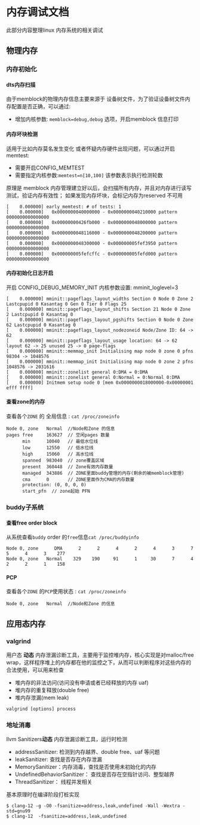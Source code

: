# 内存调试文档

此部分内容整理linux 内存系统的相关调试

## 物理内存

### 内存初始化

#### dts内存扫描

由于memblock的物理内存信息主要来源于 设备树文件，为了验证设备树文件内存配置是否正确，可以通过:  

 - 增加内核参数: `memblock=debug,debug` 选项，开启memblock 信息打印 

#### 内存坏块检测

适用于比如内存莫名发生变化 或者怀疑内存硬件出现问题，可以通过开启memtest: 
 
 - 需要开启CONFIG_MEMTEST
 - 需要指定内核参数:`memtest=n[10,100]` 该参数表示执行检测轮数 

原理是 memblock 内存管理建立好以后，会扫描所有内存，并且对内存进行读写测试，验证内存有效性；
如果发现内存坏块，会标记内存为reserved 不可用

```
[    0.000000] early_memtest: # of tests: 1
[    0.000000]   0x0000000040000000 - 0x0000000040210000 pattern 0000000000000000
[    0.000000]   0x00000000426fb000 - 0x0000000048000000 pattern 0000000000000000
[    0.000000]   0x0000000048116000 - 0x0000000048200000 pattern 0000000000000000
[    0.000000]   0x0000000048300000 - 0x000000005fef3950 pattern 0000000000000000
[    0.000000]   0x000000005fefcffc - 0x000000005fefd000 pattern 0000000000000000
```

#### 内存初始化日志开启

开启 CONFIG_DEBUG_MEMORY_INIT 内核参数设置:  mminit_loglevel=3 

```
[    0.000000] mminit::pageflags_layout_widths Section 0 Node 0 Zone 2 Lastcpupid 0 Kasantag 0 Gen 0 Tier 0 Flags 25
[    0.000000] mminit::pageflags_layout_shifts Section 21 Node 0 Zone 2 Lastcpupid 0 Kasantag 0
[    0.000000] mminit::pageflags_layout_pgshifts Section 0 Node 0 Zone 62 Lastcpupid 0 Kasantag 0
[    0.000000] mminit::pageflags_layout_nodezoneid Node/Zone ID: 64 -> 62
[    0.000000] mminit::pageflags_layout_usage location: 64 -> 62 layout 62 -> 25 unused 25 -> 0 page-flags
[    0.000000] mminit::memmap_init Initialising map node 0 zone 0 pfns 98304 -> 1048576
[    0.000000] mminit::memmap_init Initialising map node 0 zone 2 pfns 1048576 -> 2031616
[    0.000000] mminit::zonelist general 0:DMA = 0:DMA 
[    0.000000] mminit::zonelist general 0:Normal = 0:Normal 0:DMA 
[    0.000000] Initmem setup node 0 [mem 0x0000000018000000-0x00000001 efff ffff]
```

#### 查看zone的内存
查看各个`ZONE` 的 全局信息 : `cat /proc/zoneinfo`  

```
Node 0, zone   Normal  //Node和Zone 的信息
pages free     163627  // 空闲pages 数量
      min      10040   // 最低水位线
      low      12550   // 低水位线
      high     15060   // 高水位线
      spanned  983040  // zone覆盖区域
      present  360448  // Zone有效内存数量
      managed  343886  // ZONE里面buddy管理的内存(剩余的被memblock管理)
      cma      0       // ZONE里面作为CMA的内存数量
      protection: (0, 0, 0, 0)
	  start_pfn  // zone起始 PFN
```

### buddy子系统

#### 查看free order block 
从系统查看`buddy` order 的`free`信息`cat /proc/buddyinfo`
```
Node 0, zone      DMA      2      2      4      2      4      3      7      5      4      3    277 
Node 0, zone   Normal    329    190     91      1     30      7      4      2      2      1    158 
```

#### PCP
查看各个`ZONE` 的`PCP`使用状态 : `cat /proc/zoneinfo`  
```
Node 0, zone   Normal  //Node和Zone 的信息

```

## 应用态内存


### valgrind

用户态 **动态** 内存泄漏诊断工具，主要用于监控堆内存，核心实现是对malloc/free wrap，这样程序堆上的内存都在他的监控之下，从而可以判断程序对这些内存的合法使用，可以用来检查

 - 堆内存的非法访问(访问没有申请或者已经释放的内存 uaf)
 - 堆内存的重复释放(double free)
 - 堆内存泄漏(mem leak)

```
valgrind [options] process
```

### 地址消毒 

llvm Sanitizers**动态** 内存泄漏诊断工具，运行时检测

 - addressSanitizer: 检测到内存越界、double free、uaf 等问题
 - leakSanitizer: 查找是否存在内存泄漏
 - MemorySanitizer：内存消毒，查找是否使用未初始化的内存
 - UndefinedBehaviorSanitizer： 查找是否存在空指针访问、整型越界
 - ThreadSanitizer： 线程并发相关

基本原理时在编译阶段打桩实现

```
$ clang-12 -g -O0 -fsanitize=address,leak,undefined -Wall -Wextra -std=gnu99
$ clang-12  -fsanitize=address,leak,undefined 

```